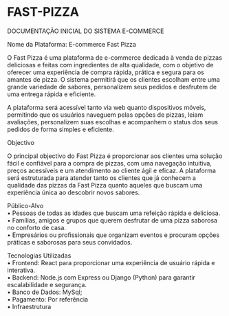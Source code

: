# FAST-PIZZA

DOCUMENTAÇÃO INICIAL DO SISTEMA E-COMMERCE

Nome da Plataforma: E-commerce Fast Pizza

O Fast Pizza é uma plataforma de e-commerce dedicada à venda de pizzas deliciosas e feitas
com ingredientes de alta qualidade, com o objetivo de oferecer uma experiência de compra
rápida, prática e segura para os amantes de pizza. O sistema permitirá que os clientes
escolham entre uma grande variedade de sabores, personalizem seus pedidos e desfrutem de
uma entrega rápida e eficiente.

A plataforma será acessível tanto via web quanto dispositivos móveis, permitindo que os
usuários naveguem pelas opções de pizzas, leiam avaliações, personalizem suas escolhas e
acompanhem o status dos seus pedidos de forma simples e eficiente.

Objectivo

O principal objectivo do Fast Pizza é proporcionar aos clientes uma solução fácil e confiável
para a compra de pizzas, com uma navegação intuitiva, preços acessíveis e um atendimento
ao cliente ágil e eficaz. A plataforma será estruturada para atender tanto os clientes que já
conhecem a qualidade das pizzas da Fast Pizza quanto aqueles que buscam uma experiência
única ao descobrir novos sabores.

Público-Alvo  
• Pessoas de todas as idades que buscam uma refeição rápida e deliciosa.  
• Famílias, amigos e grupos que querem desfrutar de uma pizza saborosa no conforto de
casa.  
• Empresários ou profissionais que organizam eventos e procuram opções práticas e
saborosas para seus convidados.

Tecnologias Utilizadas  
• Frontend: React para proporcionar uma experiência de usuário rápida e interativa.  
• Backend: Node.js com Express ou Django (Python) para garantir escalabilidade e
segurança.  
• Banco de Dados: MySql;  
• Pagamento: Por referência  
• Infraestrutura
